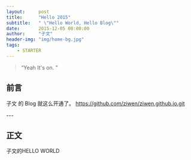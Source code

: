 ```yaml
---
layout:     post
title:      "Hello 2015"
subtitle:   " \"Hello World, Hello Blog\""
date:       2015-12-05 08:00:00
author:     "子文"
header-img: "img/home-bg.jpg"
tags:
    - STARTER
---
```


> “Yeah It's on. ”


## 前言

子文 的 Blog 就这么开通了。
https://github.com/ziwen/ziwen.github.io.git

<p id = "build"></p>
---

## 正文

子文的HELLO WORLD




